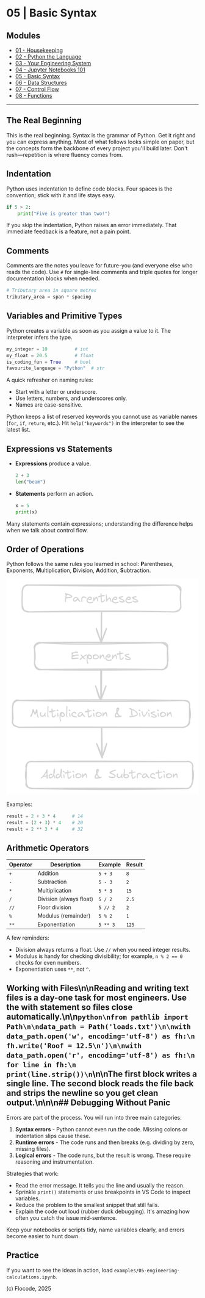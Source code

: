 # 05 | Basic Syntax

## Modules

- [01 - Housekeeping](01-housekeeping.md)
- [02 - Python the Language](02-python-the-language.md)
- [03 - Your Engineering System](03-your-engineering-system.md)
- [04 - Jupyter Notebooks 101](04-jupyter-notebooks-101.md)
- [05 - Basic Syntax](05-basic-syntax.md)
- [06 - Data Structures](06-data-structures.md)
- [07 - Control Flow](07-control-flow.md)
- [08 - Functions](08-functions.md)

---

## The Real Beginning

This is the real beginning. Syntax is the grammar of Python. Get it right and you can express anything. Most of what follows looks simple on paper, but the concepts form the backbone of every project you'll build later. Don't rush—repetition is where fluency comes from.

## Indentation

Python uses indentation to define code blocks. Four spaces is the convention; stick with it and life stays easy.

```python
if 5 > 2:
    print("Five is greater than two!")
```

If you skip the indentation, Python raises an error immediately. That immediate feedback is a feature, not a pain point.

## Comments

Comments are the notes you leave for future-you (and everyone else who reads the code). Use `#` for single-line comments and triple quotes for longer documentation blocks when needed.

```python
# Tributary area in square metres
tributary_area = span * spacing
```

## Variables and Primitive Types

Python creates a variable as soon as you assign a value to it. The interpreter infers the type.

```python
my_integer = 10          # int
my_float = 20.5          # float
is_coding_fun = True     # bool
favourite_language = "Python"  # str
```

A quick refresher on naming rules:

- Start with a letter or underscore.
- Use letters, numbers, and underscores only.
- Names are case-sensitive.

Python keeps a list of reserved keywords you cannot use as variable names (`for`, `if`, `return`, etc.). Hit `help("keywords")` in the interpreter to see the latest list.

## Expressions vs Statements

- **Expressions** produce a value.

    ```python
    2 + 3
    len("beam")
    ```

- **Statements** perform an action.

    ```python
    x = 5
    print(x)
    ```

Many statements contain expressions; understanding the difference helps when we talk about control flow.

## Order of Operations

Python follows the same rules you learned in school: **P**arentheses, **E**xponents, **M**ultiplication, **D**ivision, **A**ddition, **S**ubtraction.

![Order of operations diagram](assets/order-of-operations.png)

Examples:

```python
result = 2 + 3 * 4      # 14
result = (2 + 3) * 4    # 20
result = 2 ** 3 * 4     # 32
```

## Arithmetic Operators

| Operator | Description | Example | Result |
| --- | --- | --- | --- |
| `+` | Addition | `5 + 3` | `8` |
| `-` | Subtraction | `5 - 3` | `2` |
| `*` | Multiplication | `5 * 3` | `15` |
| `/` | Division (always float) | `5 / 2` | `2.5` |
| `//` | Floor division | `5 // 2` | `2` |
| `%` | Modulus (remainder) | `5 % 2` | `1` |
| `**` | Exponentiation | `5 ** 3` | `125` |

A few reminders:

- Division always returns a float. Use `//` when you need integer results.
- Modulus is handy for checking divisibility; for example, `n % 2 == 0` checks for even numbers.
- Exponentiation uses `**`, not `^`.

## Working with Files\n\nReading and writing text files is a day-one task for most engineers. Use the with statement so files close automatically.\n\n`python\nfrom pathlib import Path\n\ndata_path = Path('loads.txt')\n\nwith data_path.open('w', encoding='utf-8') as fh:\n    fh.write('Roof = 12.5\n')\n\nwith data_path.open('r', encoding='utf-8') as fh:\n    for line in fh:\n        print(line.strip())\n`\n\nThe first block writes a single line. The second block reads the file back and strips the newline so you get clean output.\n\n\n## Debugging Without Panic

Errors are part of the process. You will run into three main categories:

1. **Syntax errors** - Python cannot even run the code. Missing colons or indentation slips cause these.
2. **Runtime errors** - The code runs and then breaks (e.g. dividing by zero, missing files).
3. **Logical errors** - The code runs, but the result is wrong. These require reasoning and instrumentation.

Strategies that work:

- Read the error message. It tells you the line and usually the reason.
- Sprinkle `print()` statements or use breakpoints in VS Code to inspect variables.
- Reduce the problem to the smallest snippet that still fails.
- Explain the code out loud (rubber duck debugging). It's amazing how often you catch the issue mid-sentence.

Keep your notebooks or scripts tidy, name variables clearly, and errors become easier to hunt down.

## Practice

If you want to see the ideas in action, load `examples/05-engineering-calculations.ipynb`.

(c) Flocode, 2025

